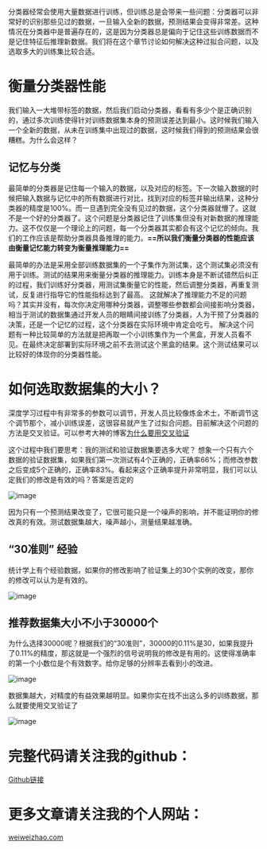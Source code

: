 分类器经常会使用大量数据进行训练，但训练总是会带来一些问题：分类器可以非常好的识别那些见过的数据，一旦输入全新的数据，预测结果会变得非常差。这种情况在分类器中是普遍存在的，这是因为分类器总是偏向于记住这些训练数据而不是记住特征后推理新数据。我们将在这个章节讨论如何解决这种过拟合问题，以及选取多大的训练集比较合适。
# 衡量分类器性能
我们输入一大堆带标签的数据，然后我们启动分类器，看看有多少个是正确识别的，通过多次训练使得针对训练数据集本身的预测误差达到最小。这时候我们输入一个全新的数据，从未在训练集中出现过的数据，这时候我们得到的预测结果会很糟糕。为什么会这样？
## 记忆与分类
最简单的分类器是记住每一个输入的数据，以及对应的标签。下一次输入数据的时候把输入数据与记忆中的所有数据进行对比，找到对应的标签并输出结果，这种分类器的精度是100%。而一旦遇到完全没有见过的数据，这个分类器就懵了。这就不是一个好的分类器了。这个问题是分类器记住了训练集但没有对新数据的推理能力。这不仅仅是一个理论上的问题，每一个分类器其实都会有这个记忆的倾向。我们的工作应该是帮助分类器具备推理的能力。**==所以我们衡量分类器的性能应该由衡量记忆能力转变为衡量推理能力==**

最简单的办法是采用全部训练数据集的一个子集作为测试集，这个测试集必须没有用于训练。测试的结果用来衡量分类器的推理能力。训练本身是不断试错然后纠正的过程，我们训练好分类器，用测试集衡量它的性能，然后调整分类器，再重复测试，反复进行指导它的性能指标达到了最高。
这就解决了推理能力不足的问题吗？其实并没有，每次你决定用哪种分类器，调整哪些参数都会间接影响分类器，相当于测试的数据集通过开发人员的眼睛间接训练了分类器，人为干预了分类器的决策，还是一个记忆的过程，这个分类器在实际环境中肯定会吃亏。
解决这个问题有一种比较简单的方法就是把再取一个小训练集作为一个黑盒，开发人员看不见。在最终决定部署到实际环境之前不去测试这个黑盒的结果。这个测试结果可以比较好的体现你的分类器性能。
# 如何选取数据集的大小？
深度学习过程中有非常多的参数可以调节，开发人员比较像炼金术士，不断调节这个调节那个，减小训练误差，这很容易就产生了过拟合问题。目前解决这个问题的方法是交叉验证。可以参考大神的博客[为什么要用交叉验证](https://blog.csdn.net/aliceyangxi1987/article/details/73532651)

这个过程中我们要思考：我的测试和验证数据集要选多大呢？
想象一个只有六个数据的验证数据集，如果我们第一次测试有4个正确的，正确率66%；而修改参数之后变成5个正确的，正确率83%。看起来这个正确率提升非常明显，我们可以认定我们的修改是有效的吗？答案是否定的

![image](https://raw.githubusercontent.com/vvchenvv/Self_Driving_Tutorial/master/Class1/3-05_Dataset_Size/26.%20Validation%20and%20Test%20Set%20Size.mp4_000009.582.jpg)

因为只有一个预测结果改变了，它很可能只是一个噪声的影响，并不能证明你的修改真的有效。测试数据集越大，噪声越小，测量结果越准确。
## “30准则”  经验
统计学上有个经验数据，如果你的修改影响了验证集上的30个实例的改变，那你的修改可以认为是有效的。

![image](https://raw.githubusercontent.com/vvchenvv/Self_Driving_Tutorial/master/Class1/3-05_Dataset_Size/26.%20Validation%20and%20Test%20Set%20Size.mp4_000034.987.jpg)

## 推荐数据集大小不小于30000个
为什么选择30000呢？根据我们的“30准则”，30000的0.11%是30，如果我提升了0.11%的精度，那这就是一个强烈的信号说明我的修改是有用的。这使得准确率的第一个小数位是个有效数字。给你足够的分辨率去看到小的改进。

![image](https://raw.githubusercontent.com/vvchenvv/Self_Driving_Tutorial/master/Class1/3-05_Dataset_Size/28.%20Validation%20Test%20Set%20Size%20Continued.mp4_000010.049.jpg)

数据集越大，对精度的有益效果越明显。如果你实在找不出这么多的训练数据，那么就要使用交叉验证了

![image](https://raw.githubusercontent.com/vvchenvv/Self_Driving_Tutorial/master/Class1/3-05_Dataset_Size/28.%20Validation%20Test%20Set%20Size%20Continued.mp4_000000.000.jpg)


# 完整代码请关注我的github：
[Github链接](https://github.com/vvchenvv/Self_Driving_Tutorial/tree/master/Class1/3-05_Dataset_Size)

# 更多文章请关注我的个人网站：
[weiweizhao.com](http://weiweizhao.com/category/ai/)